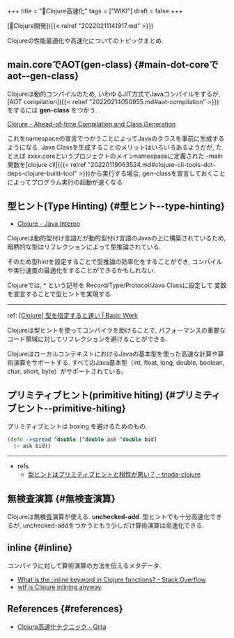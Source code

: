 +++
title = "📝Clojure高速化"
tags = ["WIKI"]
draft = false
+++

[📂Clojure開発]({{< relref "20220211141917.md" >}})

Clojureの性能最適化や高速化についてのトピックまとめ.


## main.coreでAOT(gen-class) {#main-dot-coreでaot--gen-class}

Clojureは動的コンパイルのため, いわゆるJIT方式でJavaコンパイルをするが, [AOT compilation]({{< relref "20220214050955.md#aot-compilation" >}}) をするには **gen-class** をつかう.

[Clojure - Ahead-of-time Compilation and Class Generation](https://clojure.org/reference/compilation)

これをnamespaceの宣言でつかうことによってJavaのクラスを事前に生成するようになる. Java Classを生成することのメリットはいろいろあるようだが, たとえば xxxx.coreというプロジェクトのメインnamespaceに定義された -main関数を[clojure cli]({{< relref "20220119063524.md#clojure-cli-tools-dot-deps-clojure-build-tool" >}})から実行する場合, gen-classを宣言しておくことによってプログラム実行の起動が速くなる.


## 型ヒント(Type Hinting) {#型ヒント--type-hinting}

-   [Clojure - Java Interop](https://clojure.org/reference/java_interop#typehints)

Clojureは動的型付け言語だが動的型付け言語のJavaの上に構築されているため, 暗黙的な型はリフレクションによって型推論されている.

そのため型hintを設定することで型推論の効率化をすることができ, コンパイルや実行速度の最適化をすることができるかもしれない.

Clojureでは, **^** という記号を Record/Type/Protocol/Java Classに設定して 変数を宣言することで型ヒントを実現する.

---

ref: [[Clojure] 型を指定すると速い | Basic Werk](http://basicwerk.com/blog/archives/1479)

Clojureは型ヒントを使ってコンパイラを助けることで, パフォーマンスの重要なコード領域に対してリフレクションを避けることができる.

ClojureはローカルコンテキストにおけるJavaの基本型を使った高速な計算や算術演算をサポートする. すべてのJava基本型（int, float, long, double, boolean, char, short, byte）がサポートされている。


## プリミティブヒント(primitive hiting) {#プリミティブヒント--primitive-hiting}

プリミティブヒントは boxing を避けるためのもの.

```clojure
(defn ->spread ^double [^double ask ^double bid]
  (- ask bid))
```

---

-   refs
    -   [型ヒントはプリミティブヒントと相性が悪い？ - tnoda-clojure](https://tnoda-clojure.tumblr.com/post/50280501176/type-hinting-and-primitive-hinting)


## 無検査演算 {#無検査演算}

Clojureは無検査演算が使える. **unchecked-add**. 型ヒントでも十分高速化できるが, unchecked-addをつかうともう少しだけ算術演算は高速化できる.


## inline {#inline}

コンパイラに対して算術演算の方法を伝えるメタデータ.

-   [What is the :inline keyword in Clojure functions? - Stack Overflow](https://stackoverflow.com/questions/44261030/what-is-the-inline-keyword-in-clojure-functions)
-   [wtf is Clojure inlining anyway](https://blog.janetacarr.com/clojure-inline-explained/)


## References {#references}

-   [Clojure高速化テクニック - Qiita](https://qiita.com/totakke/items/e0464da6a269cfc5de6b)
